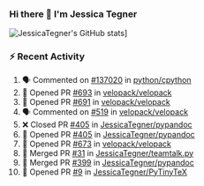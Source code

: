 ### Hi there 👋 I'm Jessica Tegner

![JessicaTegner's GitHub stats](https://github-readme-stats.vercel.app/api?username=jessicategner)]


### :zap: Recent Activity

<!--START_SECTION:activity-->
1. 🗣 Commented on [#137020](https://github.com/python/cpython/pull/137020#issuecomment-3109494816) in [python/cpython](https://github.com/python/cpython)
2. 💪 Opened PR [#693](https://github.com/velopack/velopack/pull/693) in [velopack/velopack](https://github.com/velopack/velopack)
3. 💪 Opened PR [#691](https://github.com/velopack/velopack/pull/691) in [velopack/velopack](https://github.com/velopack/velopack)
4. 🗣 Commented on [#519](https://github.com/velopack/velopack/issues/519#issuecomment-2990188029) in [velopack/velopack](https://github.com/velopack/velopack)
5. ❌ Closed PR [#405](https://github.com/JessicaTegner/pypandoc/pull/405) in [JessicaTegner/pypandoc](https://github.com/JessicaTegner/pypandoc)
6. 💪 Opened PR [#405](https://github.com/JessicaTegner/pypandoc/pull/405) in [JessicaTegner/pypandoc](https://github.com/JessicaTegner/pypandoc)
7. 💪 Opened PR [#673](https://github.com/velopack/velopack/pull/673) in [velopack/velopack](https://github.com/velopack/velopack)
8. 🎉 Merged PR [#31](https://github.com/JessicaTegner/teamtalk.py/pull/31) in [JessicaTegner/teamtalk.py](https://github.com/JessicaTegner/teamtalk.py)
9. 🎉 Merged PR [#399](https://github.com/JessicaTegner/pypandoc/pull/399) in [JessicaTegner/pypandoc](https://github.com/JessicaTegner/pypandoc)
10. 💪 Opened PR [#9](https://github.com/JessicaTegner/PyTinyTeX/pull/9) in [JessicaTegner/PyTinyTeX](https://github.com/JessicaTegner/PyTinyTeX)
<!--END_SECTION:activity-->

